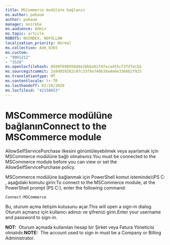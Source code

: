 ```yaml
---
title: MSCommerce modülüne bağlanın
ms.author: pebaum
author: pebaum
manager: mnirkhe
ms.audience: Admin
ms.topic: article
ROBOTS: NOINDEX, NOFOLLOW
localization_priority: Normal
ms.collection: Adm_O365
ms.custom:
- "9001212"
- "3528"
ms.openlocfilehash: 0589f698958d4e26bba92f4feca455cf2fd7ecb5
ms.sourcegitcommit: 2a9d059262c07c33f9a740b3da4e6e3366b2f925
ms.translationtype: MT
ms.contentlocale: tr-TR
ms.lasthandoff: 02/20/2020
ms.locfileid: "42158653"
---
```

# <a name="connect-to-the-mscommerce-module"></a><span data-ttu-id="36f7d-102">MSCommerce modülüne bağlanın</span><span class="sxs-lookup"><span data-stu-id="36f7d-102">Connect to the MSCommerce module</span></span>

<span data-ttu-id="36f7d-103">AllowSelfServicePurchase ilkesini görüntüleyebilmek veya ayarlamak için MSCommerce modülüne bağlı olmalısınız.</span><span class="sxs-lookup"><span data-stu-id="36f7d-103">You must be connected to the MSCommerce module before you can view or set the AllowSelfServicePurchase policy.</span></span>  

<span data-ttu-id="36f7d-104">MSCommerce modülüne bağlanmak için PowerShell komut isteminde\)(PS C: , aşağıdaki komutu girin:</span><span class="sxs-lookup"><span data-stu-id="36f7d-104">To connect to the MSCommerce module, at the PowerShell prompt (PS C:\), enter the following command:</span></span>

`Connect-MSCommerce`

<span data-ttu-id="36f7d-105">Bu, oturum açma iletişim kutusunu açar.</span><span class="sxs-lookup"><span data-stu-id="36f7d-105">This will open a sign-in dialog.</span></span> <span data-ttu-id="36f7d-106">Oturum açmanız için kullanıcı adınızı ve şifrenizi girin.</span><span class="sxs-lookup"><span data-stu-id="36f7d-106">Enter your username and password to sign-in.</span></span>

<span data-ttu-id="36f7d-107">**NOT:**&nbsp;&nbsp;Oturum açmada kullanılan hesap bir Şirket veya Fatura Yöneticisi olmalıdır.</span><span class="sxs-lookup"><span data-stu-id="36f7d-107">**NOTE:**&nbsp;&nbsp;The account used to sign in must be a Company or Billing Administrator.</span></span>
